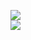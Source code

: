 [![](https://img.shields.io/badge/Made%20With-Github%20Spray-lightgrey.svg?style=for-the-badge&logo=github)](https://github.com/Annihil/github-spray#3786)  
[![](https://i.imgur.com/2DrTn0Z.gif)](https://github.com/Annihil/github-spray)